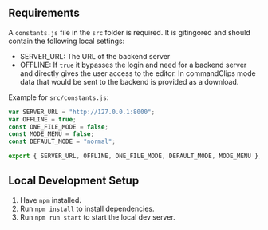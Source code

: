 ## Requirements

A `constants.js` file in the `src` folder is required. It is gitingored and should contain the following local settings:
- SERVER_URL: The URL of the backend server
- OFFLINE: If `true` it bypasses the login and need for a backend server and directly gives the user access to the editor. In commandClips mode data that would be sent to the backend is provided as a download.

Example for `src/constants.js`:
```javascript
var SERVER_URL = "http://127.0.0.1:8000";
var OFFLINE = true;
const ONE_FILE_MODE = false;
const MODE_MENU = false;
const DEFAULT_MODE = "normal";

export { SERVER_URL, OFFLINE, ONE_FILE_MODE, DEFAULT_MODE, MODE_MENU };

```

## Local Development Setup

1. Have `npm` installed.
2. Run `npm install` to install dependencies.
3. Run `npm run start` to start the local dev server.